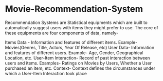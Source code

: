 # Movie-Recommendation-System
Recommendation Systems are Statistical equipments which are built to automatically suggest users with items they might prefer to use. The core of these equipments are four components of data, namely-

Items Data - Information and features of different items.
Example- Movies(Genres, Title, Actors, Year Of Release, etc)
User Data- Information and features of different users.
Example- Age, Gender, Geographical Location, etc.
User-Item Interaction- Record of past interaction between users and items.
Examples- Ratings on Movies by Users, Whether a User purchased an item, etc.
Context- Context defines the circumstances under which a User-Item Interaction took place
